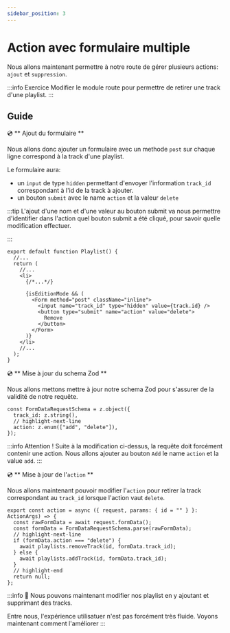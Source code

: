 ```yaml
---
sidebar_position: 3
---
```


# Action avec formulaire multiple

Nous allons maintenant permettre à notre route de gérer plusieurs actions: `ajout` et `suppression`.

:::info Exercice
Modifier le module route pour permettre de retirer une track d'une playlist.
:::

## Guide

💿 ** Ajout du formulaire **

Nous allons donc ajouter un formulaire avec un methode `post` sur chaque ligne correspond à la track d'une playlist.

Le formulaire aura:

- un `input` de type `hidden` permettant d'envoyer l'information `track_id` correspondant à l'id de la track à ajouter.
- un bouton `submit` avec le name `action` et la valeur `delete`

:::tip
L'ajout d'une nom et d'une valeur au bouton submit va nous permettre d'identifier dans l'action quel bouton submit a été cliqué, pour savoir quelle modification effectuer.

:::

```tsx title="app/routes/_layout.playlists.$id.(edit).tsx"
export default function Playlist() {
  //...
  return (
    //...
    <li>
      {/*...*/}

      {isEditionMode && (
        <Form method="post" className="inline">
          <input name="track_id" type="hidden" value={track.id} />
          <button type="submit" name="action" value="delete">
            Remove
          </button>
        </Form>
      )}
    </li>
    //...
  );
}
```

💿 ** Mise à jour du schema Zod **

Nous allons mettons mettre à jour notre schema Zod pour s'assurer de la validité de notre requête.

```tsx title="app/routes/_layout.playlists.$id.(edit).tsx"
const FormDataRequestSchema = z.object({
  track_id: z.string(),
  // highlight-next-line
  action: z.enum(["add", "delete"]),
});
```

:::info Attention !
Suite à la modification ci-dessus, la requête doit forcément contenir une action. Nous allons ajouter au bouton `Add` le name `action` et la value `add`.
:::

💿 ** Mise à jour de l'`action` **

Nous allons maintenant pouvoir modifier l'`action` pour retirer la track correspondant au `track_id` lorsque l'action vaut `delete`.

```tsx title="app/routes/_layout.playlists.$id.(edit).tsx"
export const action = async ({ request, params: { id = "" } }: ActionArgs) => {
  const rawFormData = await request.formData();
  const formData = FormDataRequestSchema.parse(rawFormData);
  // highlight-next-line
  if (formData.action === "delete") {
    await playlists.removeTrack(id, formData.track_id);
  } else {
    await playlists.addTrack(id, formData.track_id);
  }
  // highlight-end
  return null;
};
```

:::info 👏 Nous pouvons maintenant modifier nos playlist en y ajoutant et supprimant des tracks.

Entre nous, l'expérience utilisatuer n'est pas forcément très fluide. Voyons maintenant comment l'améliorer
:::
